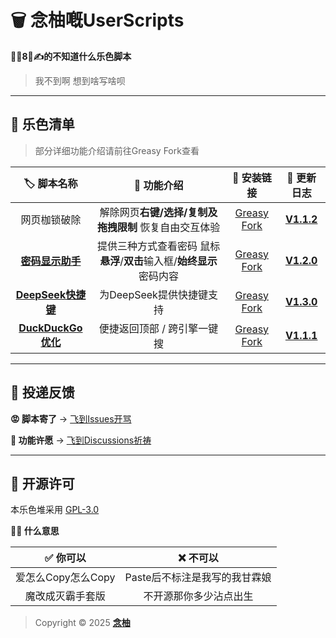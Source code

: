 # 🗑️ 念柚嘅UserScripts

**🦐🐔8⃣️✍️的不知道什么乐色脚本**

> 我不到啊 想到啥写啥呗

---

## 💩 乐色清单
> 部分详细功能介绍请前往Greasy Fork查看

| 🏷️ 脚本名称 | 🔧 功能介绍 | 🔗 安装链接 | 📝 更新日志 |
| :-: | :-: | :-: | :-: |
| 网页枷锁破除 | 解除网页**右键/选择/复制及拖拽限制** 恢复自由交互体验 | [Greasy Fork](https://greasyfork.org/scripts/532010) | [**V1.1.2**](https://github.com/MiPoNianYou/UserScripts/blob/main/UpdateLogs/UniversalWebLiberatorUpdateLog.md) |
| [**密码显示助手**](https://github.com/MiPoNianYou/UserScripts/blob/main/Introductions/PasswordRevealerIntroduction.md) | 提供三种方式查看密码 鼠标**悬浮**/**双击**输入框/**始终显示**密码内容 | [Greasy Fork](https://greasyfork.org/scripts/532524) | [**V1.2.0**](https://github.com/MiPoNianYou/UserScripts/blob/main/UpdateLogs/PasswordRevealerUpdateLog.md) |
| [**DeepSeek快捷键**](https://github.com/MiPoNianYou/UserScripts/blob/main/Introductions/DeepSeekShortcutsIntroduction.md) | 为DeepSeek提供快捷键支持 | [Greasy Fork](https://greasyfork.org/scripts/532221) | [**V1.3.0**](https://github.com/MiPoNianYou/UserScripts/blob/main/UpdateLogs/DeepSeekShortcutsUpdateLog.md) |
| [**DuckDuckGo优化**](https://github.com/MiPoNianYou/UserScripts/blob/main/Introductions/DuckDuckGoOptimizationIntroduction.md) | 便捷返回顶部 / 跨引擎一键搜 | [Greasy Fork](https://greasyfork.org/scripts/532614) | [**V1.1.1**](https://github.com/MiPoNianYou/UserScripts/blob/main/UpdateLogs/DuckDuckGoOptimizationUpdateLog.md) |

---

## 📮 投递反馈

**😡 脚本寄了** → [飞到Issues开骂](https://github.com/MiPoNianYou/UserScripts/issues)

**🌠 功能许愿** → [飞到Discussions祈祷](https://github.com/MiPoNianYou/UserScripts/discussions)

---

## 📜 开源许可

本乐色堆采用 [GPL-3.0](https://github.com/MiPoNianYou/UserScripts/blob/main/LICENSE)

**🙋🏻 什么意思**

| ✅ 你可以 | ❌ 不可以 |
| :-: | :-: |
| 爱怎么Copy怎么Copy | Paste后不标注是我写的我甘霖娘 |
| 魔改成灭霸手套版 | 不开源那你多少沾点出生 |

> Copyright © 2025 [**念柚**](https://github.com/MiPoNianYou)

<!-- ？布什隔门 你连这玩意都要看Code/Raw啊？ -->
